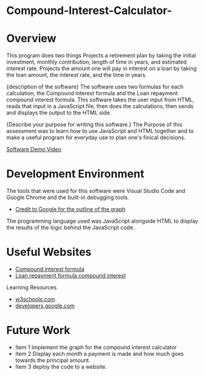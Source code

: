 # Compound-Interest-Calculator-

# Overview
This program does two things 
Projects a retirement plan by taking the initial investment, monthly contribution, length of time in years, and estimated interest rate. 
Projects the amount one will pay in interest on a loan by taking the loan amount, the interest rate, and the time in years. 

{description of the software}
The software uses two formulas for each calculation, the Compound interest formula and the Loan repayment compound interest formula. This software takes the user input from HTML, reads that input in a JavaScript file, then does the calculations, then sends and displays the output to the HTML side. 

{Describe your purpose for writing this software.}
The Purpose of this assessment was to learn how to use JavaScript and HTML together and to make a useful program for everyday use to plan one's finical decisions.

[Software Demo Video](https://www.youtube.com/watch?v=oLQ8zluD45I)

# Development Environment

The tools that were used for this software were Visual Studio Code and Google Chrome and the built-in debugging tools. 
* [Credit to Google for the outline of the graph](https://developers.google.com/chart/interactive/docs/gallery/linechart)

The programming language used was JavaScript alongside HTML to display the results of the logic behind the JavaScript code.


# Useful Websites
* [Compound interest formula](https://www.google.com/search?q=compound+interest+formula&rlz=1C5CHFA_enUS987US988&oq=comp&aqs=chrome.1.69i60j69i59j69i57j35i39j69i60l4.2318j0j7&sourceid=chrome&ie=UTF-8)
* [Loan repayment formula compound interest](https://www.google.com/search?q=loan+repayment+formula+compound+interest&rlz=1C5CHFA_enUS987US988&sxsrf=ALiCzsYmBa670n8uagvnAAa2GAYdL3Xw2Q%3A1666798613181&ei=FVRZY6jbCpvgkPIPlrSCoAM&oq=loan&gs_lcp=Cgdnd3Mtd2l6EAEYADIECAAQQzIECAAQQzIKCAAQsQMQgwEQQzIQCAAQgAQQhwIQsQMQgwEQFDIECAAQQzIKCAAQsQMQgwEQQzIHCAAQsQMQQzIECAAQQzIECAAQQzIECAAQQzoHCCMQ6gIQJzoHCC4Q6gIQJzoNCC4QxwEQ0QMQ6gIQJzoECCMQJzoICAAQsQMQgwE6BQgAEJECOggILhCxAxCDAToRCC4QgAQQsQMQgwEQxwEQ0QM6BQgAEIAESgQITRgBSgQIQRgASgQIRhgAUABYsBNg8CNoAXABeACAAboBiAHiBJIBAzAuNJgBAKABAbABCsABAQ&sclient=gws-wiz)

Learning Resources.
* [w3schools.com](https://www.w3schools.com/html/default.asp)
* [developers.google.com](https://developers.google.com/chart/interactive/docs/gallery/linechart)

# Future Work

* Item 1 Implement the graph for the compound interest calculator 
* Item 2 Display each month a payment is made and how much goes towards the principal amount.
* Item 3 deploy the code to a website.

